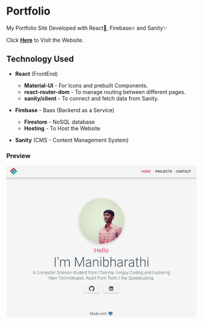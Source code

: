 # Portfolio
My Portfolio Site Developed with React🚀, Firebase🔥 and Sanity✨

Click [**Here**](https://manibarathi.web.app/) to Visit the Website.


## Technology Used
* **React** (FrontEnd)
    * **Material-UI** - For Icons and prebuilt Components. 
    * **react-router-dom** - To manage routing between different pages. 
    * **sanity/client** - To connect and fetch data from Sanity. 

* **Firebase** - Baas (Backend as a Service)
    * **Firestore** - NoSQL database
    * **Hosting** - To Host the Website

* **Sanity** (CMS - Content Management System)

### Preview
<img src="./public/preview.JPG" />